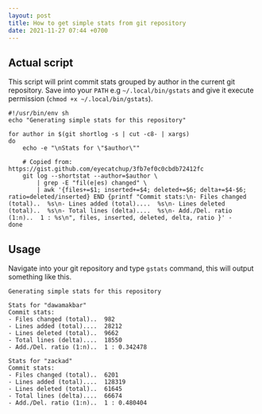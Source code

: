 ```yaml
---
layout: post
title: How to get simple stats from git repository
date: 2021-11-27 07:44 +0700
---
```


## Actual script
This script will print commit stats grouped by author in the current git repository. Save into your `PATH` e.g `~/.local/bin/gstats` and give it execute permission (`chmod +x ~/.local/bin/gstats`).

```shell
#!/usr/bin/env sh
echo "Generating simple stats for this repository"

for author in $(git shortlog -s | cut -c8- | xargs)
do 
    echo -e "\nStats for \"$author\""

    # Copied from: https://gist.github.com/eyecatchup/3fb7ef0c0cbdb72412fc
    git log --shortstat --author=$author \
        | grep -E "fil(e|es) changed" \
        | awk '{files+=$1; inserted+=$4; deleted+=$6; delta+=$4-$6; ratio=deleted/inserted} END {printf "Commit stats:\n- Files changed (total)..  %s\n- Lines added (total)....  %s\n- Lines deleted (total)..  %s\n- Total lines (delta)....  %s\n- Add./Del. ratio (1:n)..  1 : %s\n", files, inserted, deleted, delta, ratio }' -
done
```

## Usage

Navigate into your git repository and type `gstats` command, this will output something like this.
```text
Generating simple stats for this repository

Stats for "dawamakbar"
Commit stats:
- Files changed (total)..  982
- Lines added (total)....  28212
- Lines deleted (total)..  9662
- Total lines (delta)....  18550
- Add./Del. ratio (1:n)..  1 : 0.342478

Stats for "zackad"
Commit stats:
- Files changed (total)..  6201
- Lines added (total)....  128319
- Lines deleted (total)..  61645
- Total lines (delta)....  66674
- Add./Del. ratio (1:n)..  1 : 0.480404
```